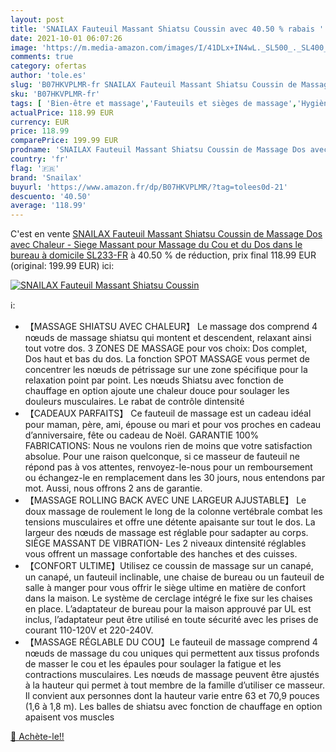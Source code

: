 ```yaml
---
layout: post
title: 'SNAILAX Fauteuil Massant Shiatsu Coussin avec 40.50 % rabais '
date: 2021-10-01 06:07:26
image: 'https://m.media-amazon.com/images/I/41DLx+IN4wL._SL500_._SL400_.jpg'
comments: true
category: ofertas
author: 'tole.es'
slug: 'B07HKVPLMR-fr SNAILAX Fauteuil Massant Shiatsu Coussin de Massage Dos...'
sku: 'B07HKVPLMR-fr'
tags: [ 'Bien-être et massage','Fauteuils et sièges de massage','Hygiène et Santé','Massage et relaxation','Masseurs électriques','snailax', ]
actualPrice: 118.99 EUR
currency: EUR
price: 118.99
comparePrice: 199.99 EUR
prodname: 'SNAILAX Fauteuil Massant Shiatsu Coussin de Massage Dos avec Chaleur - Siege Massant pour Massage du Cou et du Dos dans le bureau à domicile SL233-FR'
country: 'fr'
flag: '🇫🇷'
brand: 'Snailax'
buyurl: 'https://www.amazon.fr/dp/B07HKVPLMR/?tag=tolees0d-21'
descuento: '40.50'
average: '118.99'
---
```


C'est en vente [SNAILAX Fauteuil Massant Shiatsu Coussin de Massage Dos avec Chaleur - Siege Massant pour Massage du Cou et du Dos dans le bureau à domicile SL233-FR](https://www.amazon.fr/dp/B07HKVPLMR/?tag=tolees0d-21)  à  40.50 % de réduction, prix final  118.99 EUR (original: 199.99 EUR) ici:

[![SNAILAX Fauteuil Massant Shiatsu Coussin](https://m.media-amazon.com/images/I/41DLx+IN4wL._SL500_._SL400_.jpg)](https://www.amazon.fr/dp/B07HKVPLMR/?tag=tolees0d-21)

ℹ️:

- 【MASSAGE SHIATSU AVEC CHALEUR】 Le massage dos comprend 4 nœuds de massage shiatsu qui montent et descendent, relaxant ainsi tout votre dos. 3 ZONES DE MASSAGE pour vos choix: Dos complet, Dos haut et bas du dos. La fonction SPOT MASSAGE vous permet de concentrer les nœuds de pétrissage sur une zone spécifique pour la relaxation point par point. Les nœuds Shiatsu avec fonction de chauffage en option ajoute une chaleur douce pour soulager les douleurs musculaires. Le rabat de contrôle dintensité
- 【CADEAUX PARFAITS】 Ce fauteuil de massage est un cadeau idéal pour maman, père, ami, épouse ou mari et pour vos proches en cadeau d’anniversaire, fête ou cadeau de Noël. GARANTIE 100% FABRICATIONS: Nous ne voulons rien de moins que votre satisfaction absolue. Pour une raison quelconque, si ce masseur de fauteuil ne répond pas à vos attentes, renvoyez-le-nous pour un remboursement ou échangez-le en remplacement dans les 30 jours, nous entendons par mot. Aussi, nous offrons 2 ans de garantie.
- 【MASSAGE ROLLING BACK AVEC UNE LARGEUR AJUSTABLE】 Le doux massage de roulement le long de la colonne vertébrale combat les tensions musculaires et offre une détente apaisante sur tout le dos. La largeur des nœuds de massage est réglable pour sadapter au corps. SIÈGE MASSANT DE VIBRATION- Les 2 niveaux dintensité réglables vous offrent un massage confortable des hanches et des cuisses.
- 【CONFORT ULTIME】Utilisez ce coussin de massage sur un canapé, un canapé, un fauteuil inclinable, une chaise de bureau ou un fauteuil de salle à manger pour vous offrir le siège ultime en matière de confort dans la maison. Le système de cerclage intégré le fixe sur les chaises en place. L’adaptateur de bureau pour la maison approuvé par UL est inclus, l’adaptateur peut être utilisé en toute sécurité avec les prises de courant 110-120V et 220-240V.
- 【MASSAGE RÉGLABLE DU COU】Le fauteuil de massage comprend 4 nœuds de massage du cou uniques qui permettent aux tissus profonds de masser le cou et les épaules pour soulager la fatigue et les contractions musculaires. Les nœuds de massage peuvent être ajustés à la hauteur qui permet à tout membre de la famille d’utiliser ce masseur. Il convient aux personnes dont la hauteur varie entre 63 et 70,9 pouces (1,6 à 1,8 m). Les balles de shiatsu avec fonction de chauffage en option apaisent vos muscles

[🛒 Achète-le!!](https://www.amazon.fr/dp/B07HKVPLMR/?tag=tolees0d-21)
